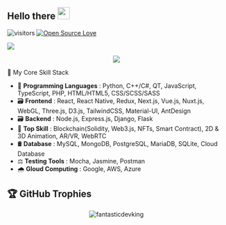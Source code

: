 ## Hello there <img src="https://media.giphy.com/media/hvRJCLFzcasrR4ia7z/giphy.gif" width="28">
![visitors](https://visitor-badge.laobi.icu/badge?page_id=afjaguarking.afjaguarking)
[![Open Source Love](https://badges.frapsoft.com/os/v1/open-source.svg?v=102)](https://github.com/ellerbrock/open-source-badge/)

![](https://github.com/halfrost/halfrost/blob/master/icons/header_1.png)

<p align="center">
  <a href="https://github.com/Super-Smile"><img src="https://readme-typing-svg.herokuapp.com/?lines=+Engaged%20-%20Creative;Senior%20Web%20Developer;8+%2B%20years%20of%20IT%20experience;&font=Anton&center=true&width=650&height=120&color=22F755&vCenter=true&size=40%22"></a>
</p>
 

  💯 My Core Skill Stack
- 💽 <b>Programming Languages</b> : Python, C++/C#, QT, JavaScript, TypeScript, PHP, HTML/HTML5, CSS/SCSS/SASS
- 🗃 <b>Frontend</b> : React, React Native, Redux, Next.js, Vue.js, Nuxt.js, WebGL, Three.js, D3.js, TailwindCSS, Material-UI, AntDesign
- 🗃 <b>Backend</b> : Node.js, Express.js, Django, Flask
- 🥇 <b>Top Skill</b> : Blockchain(Solidity, Web3.js, NFTs, Smart Contract), 2D & 3D Animation, AR/VR, WebRTC
- 🛢 <b>Database</b> : MySQL, MongoDB, PostgreSQL, MariaDB, SQLite, Cloud Database
- ⚖ <b>Testing Tools</b> : Mocha, Jasmine, Postman
- 🌧 <b>Gloud Computing</b> : Google, AWS, Azure

## 🏆 GitHub Trophies

<p align="center" style="margin-bottom: 10px;">
<img src="https://github-profile-trophy.vercel.app/?username=afjaguarking&column=7&theme=onedark" alt="fantasticdevking" />
</p>






